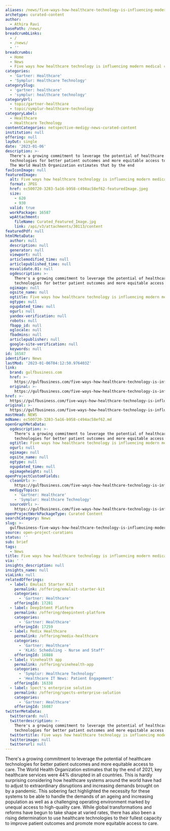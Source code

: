 ```yaml
---
aliases: /news/five-ways-how-healthcare-technology-is-influencing-modern-medical-care
archetype: curated-content
author:
  - Athira Ravi
basePath: /news/
breadcrumbLinks:
  - /
  - /news/
  - ''
breadcrumbs:
  - Home
  - News
  - Five ways how healthcare technology is influencing modern medical care
categories:
  - 'Gartner: Healthcare'
  - 'Symplur: Healthcare Technology'
categorySlug:
  - 'gartner: healthcare'
  - 'symplur: healthcare technology'
categoryUrl:
  - topic/gartner-healthcare
  - topic/symplur-healthcare-technology
categoryLabel:
  - Healthcare
  - Healthcare Technology
contentCategories: netspective-medigy-news-curated-content
institution: null
offering: null
layOut: single
date: '2023-01-06'
description: >-
  There's a growing commitment to leverage the potential of healthcare
  technologies for better patient outcomes and more equitable access to care.
  The World Health Organization estimates that by the end
favIconImage: null
featuredImage:
  alt: Five ways how healthcare technology is influencing modern medical care
  format: JPEG
  href: ec500720-3283-5a16-b958-c494ac58ef62-featuredImage.jpeg
  size:
    - 620
    - 930
  valid: true
  workPackage: 16587
  wpAttachment:
    fileName: Curated_Featured_Image.jpg
    link: /api/v3/attachments/30113/content
featuredPdf: null
htmlMetaData:
  author: null
  description: null
  generator: null
  viewport: null
  articlemodified_time: null
  articlepublished_time: null
  msvalidate.01: null
  ogdescription: >-
    There's a growing commitment to leverage the potential of healthcare
    technologies for better patient outcomes and more equitable access to care
  ogimage: null
  ogsite_name: null
  ogtitle: Five ways how healthcare technology is influencing modern medical care
  ogtype: null
  ogupdated_time: null
  ogurl: null
  yandex-verification: null
  robots: null
  fbapp_id: null
  oglocale: null
  fbadmins: null
  articlepublisher: null
  google-site-verification: null
  keywords: null
id: 16587
identifier: News
lastMod: '2023-01-06T04:12:50.976403Z'
link:
  brand: gulfbusiness.com
  href: >-
    https://gulfbusiness.com/five-ways-how-healthcare-technology-is-influencing-modern-medical-care/
  original: >-
    https://gulfbusiness.com/five-ways-how-healthcare-technology-is-influencing-modern-medical-care/
href: >-
  https://gulfbusiness.com/five-ways-how-healthcare-technology-is-influencing-modern-medical-care/
original: >-
  https://gulfbusiness.com/five-ways-how-healthcare-technology-is-influencing-modern-medical-care/
mastHead: NEWS
mdName: ec500720-3283-5a16-b958-c494ac58ef62.md
openGraphMetaData:
  ogdescription: >-
    There's a growing commitment to leverage the potential of healthcare
    technologies for better patient outcomes and more equitable access to care
  ogtitle: Five ways how healthcare technology is influencing modern medical care
  ogurl: null
  ogimage: null
  ogsite_name: null
  ogtype: null
  ogupdated_time: null
  ogimageheight: null
openProjectCustomFields:
  cleanUrl: >-
    https://gulfbusiness.com/five-ways-how-healthcare-technology-is-influencing-modern-medical-care/
  medigyTopics:
    - 'Gartner: Healthcare'
    - 'Symplur: Healthcare Technology'
  sourceUrl: >-
    https://gulfbusiness.com/five-ways-how-healthcare-technology-is-influencing-modern-medical-care/
openProjectWorkPackageType: Curated Content
searchCategory: News
slug: >-
  gulfbusiness-five-ways-how-healthcare-technology-is-influencing-modern-medical-care
source: open-project-curations
status: ''
sub: brief
tags:
  - News
title: Five ways how healthcare technology is influencing modern medical care
via: ' '
insights_description: null
insights_name: null
viaLink: null
relatedOfferings:
  - label: Emulait Starter Kit
    permalink: /offering/emulait-starter-kit
    categories:
      - 'Gartner: Healthcare'
    offeringId: 17281
  - label: DeepIntent Platform
    permalink: /offering/deepintent-platform
    categories:
      - 'Gartner: Healthcare'
    offeringId: 17259
  - label: Medix Healthcare
    permalink: /offering/medix-healthcare
    categories:
      - 'Gartner: Healthcare'
      - 'KLAS: Scheduling - Nurse and Staff'
    offeringId: 16888
  - label: Vinehealth app
    permalink: /offering/vinehealth-app
    categories:
      - 'Symplur: Healthcare Technology'
      - 'Healthcare IT News: Patient Engagement'
    offeringId: 16338
  - label: Spect's enterprise solution
    permalink: /offering/spects-enterprise-solution
    categories:
      - 'Gartner: Healthcare'
    offeringId: 16087
twitterMetaData:
  twittercard: null
  twitterdescription: >-
    There's a growing commitment to leverage the potential of healthcare
    technologies for better patient outcomes and more equitable access to care
  twittertitle: Five ways how healthcare technology is influencing modern medical care
  twitterimage: null
  twitterurl: null
---
```

<p>There's a growing commitment to leverage the potential of healthcare technologies for better patient outcomes and more equitable access to care. The World Health Organization estimates that by the end of 2021, key healthcare services were 44% disrupted in all countries. This is hardly surprising considering how healthcare systems around the world have had to adjust to extraordinary disruptions and increasing demands brought on by a pandemic. This sobering fact highlighted the necessity for these systems to be able to handle the demands of an ageing and increasing population as well as a challenging operating environment marked by unequal access to high-quality care. While global transformations and reforms have begun to take shape at varied rates, there has also been a rising determination to use healthcare technologies to their fullest capacity to improve patient outcomes and promote more equitable access to care.</p>